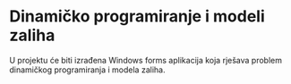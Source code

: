 # Dinamičko programiranje i modeli zaliha
U projektu će biti izrađena Windows forms aplikacija koja rješava problem dinamičkog programiranja i modela zaliha.
